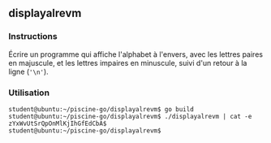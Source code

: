 ## displayalrevm

### Instructions

Écrire un programme qui affiche l'alphabet à l'envers, avec les lettres paires en majuscule, et les lettres impaires en minuscule, suivi d'un retour à la ligne (`'\n'`).

### Utilisation

```console
student@ubuntu:~/piscine-go/displayalrevm$ go build
student@ubuntu:~/piscine-go/displayalrevm$ ./displayalrevm | cat -e
zYxWvUtSrQpOnMlKjIhGfEdCbA$
student@ubuntu:~/piscine-go/displayalrevm$
```
